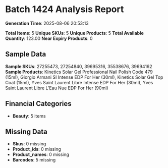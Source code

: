 # Batch 1424 Analysis Report

**Generation Time**: 2025-08-06 20:53:13

**Total Items**: 5
**Unique SKUs**: 5
**Unique Products**: 5
**Total Available Quantity**: 123.00
**Near Expiry Products**: 0

## Sample Data
**Sample SKUs**: 27255473, 27254840, 39695316, 35538676, 39694162
**Sample Products**: Kinetics Solar Gel Professional Nail Polish Code 479 (15ml), Giorgio Armani SI Intense EDP For Her (30ml), Kinetics Solar Gel Top Coat (15ml), Yves Saint Laurent Libre Intense EDP For Her (30ml), Yves Saint Laurent Libre L’Eau Nue EDP For Her (90ml)

## Financial Categories
- **Beauty**: 5 items

## Missing Data
- **Skus**: 0 missing
- **Product_ids**: 0 missing
- **Product_names**: 0 missing
- **Barcodes**: 5 missing
